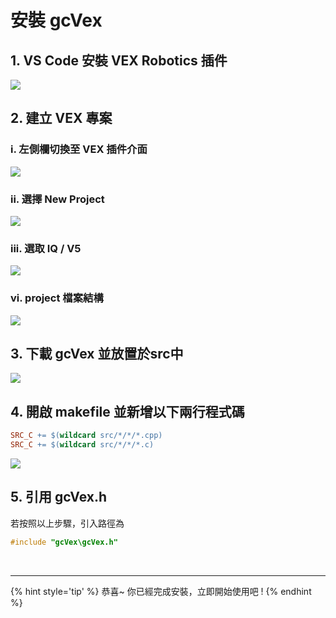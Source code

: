 # 安裝 gcVex
## 1. VS Code 安裝 VEX Robotics 插件
![](https://hackmd.io/_uploads/rJ1KTPMTi.png)
<br>

## 2. 建立 VEX 專案
### i. 左側欄切換至 VEX 插件介面
![](https://hackmd.io/_uploads/HkICaDfao.png)
<br>

### ii. 選擇 New Project
![](https://hackmd.io/_uploads/ByMHAvzTj.png)
<br>

### iii. 選取 IQ / V5
![](https://hackmd.io/_uploads/Hkpw0wzTo.png)
<br>

### vi. project 檔案結構
![](https://hackmd.io/_uploads/HJfkkdf6s.png)
<br>


## 3. 下載 gcVex 並放置於src中
![](https://hackmd.io/_uploads/HyEXyuMaj.png)
<br>

## 4. 開啟 makefile 並新增以下兩行程式碼
```makefile
SRC_C += $(wildcard src/*/*/*.cpp) 
SRC_C += $(wildcard src/*/*/*.c)
```
![](https://hackmd.io/_uploads/BkuKy_Maj.png)
<br>

## 5. 引用 gcVex.h
若按照以上步驟，引入路徑為
```cpp
#include "gcVex\gcVex.h"
```
<br>

---

{% hint style='tip' %}
恭喜~ 你已經完成安裝，立即開始使用吧 !
{% endhint %}